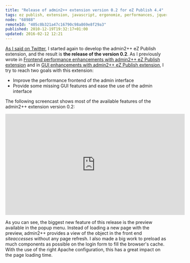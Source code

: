 ```yaml
---
title: "Release of admin2++ extension version 0.2 for eZ Publish 4.4"
tags: ez publish, extension, javascript, ergonomie, performances, jquery, jqueryui
node: "68988"
remoteId: "405c0b321a47c16790c98a869e8f29a3"
published: 2010-12-19T19:32:17+01:00
updated: 2016-02-12 12:21
---
```


[As I said on Twitter](http://twitter.com/dpobel/status/8137642751295488), I
started again to develop the admin2++ eZ Publish
extension, and the result is **the release of
the version 0.2**. As I
previously wrote in [Frontend performance enhancements with admin2++ eZ Publish
extension](/post/frontend-performance-enhancements-with-admin2-ez-publish-extension)
and in [GUI enhancements with admin2++ eZ Publish
extension](/post/gui-enhancements-with-admin2-ez-publish-extension), I try to
reach two goals with this extension:

* Improve the performance frontend of the admin interface
* Provide some missing GUI features and ease the use of the admin interface

The following screencast shows most of the available features of the admin2++ extension version 0.2:

<div class="video-container">
<iframe width="560" height="315" src="https://www.youtube-nocookie.com/embed/Oobs5j3Jckw?rel=0" frameborder="0" allow="autoplay; encrypted-media" allowfullscreen></iframe>
</div>

As you can see, the biggest new feature of this release is the preview available
in the popup menu. Instead of loading a new page with the preview, admin2++
provides a view of the object in the front end *siteaccesses* without any page
refresh. I also made a big work to preload as much components as possible on the
login form to fill the browser's cache. With the use of the right Apache
configuration,
this has a great impact on the page loading time.
